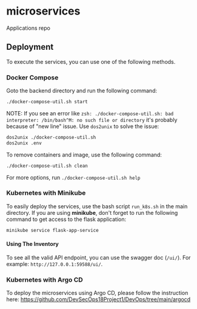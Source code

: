 # microservices

Applications repo

## Deployment

To execute the services, you can use one of the following methods.

### Docker Compose

Goto the backend directory and run the following command:

```bash
./docker-compose-util.sh start
```

NOTE: If you see an error like `zsh: ./docker-compose-util.sh: bad interpreter: /bin/bash^M: no such file or directory`
it's probably because of "new line" issue. Use `dos2unix` to solve the issue:

```bash
dos2unix ./docker-compose-util.sh
dos2unix .env
```

To remove containers and image, use the following command:

```bash
./docker-compose-util.sh clean
```

For more options, run `./docker-compose-util.sh help`

### Kubernetes with Minikube

To easily deploy the services, use the bash script `run_k8s.sh` in the main directory.
If you are using **minikube**, don't forget to run the following command to get access to the flask application:

```bash
minikube service flask-app-service
```

#### Using The Inventory

To see all the valid API endpoint, you can use the swagger doc (`/ui/`). For example:
`http://127.0.0.1:59588/ui/`.

### Kubernetes with Argo CD

To deploy the microservices using Argo CD, please follow the instruction
here: https://github.com/DevSecOps18Project1/DevOps/tree/main/argocd
